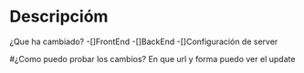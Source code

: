 # Descripcióm
¿Que ha cambiado?
-[]FrontEnd
-[]BackEnd
-[]Configuración de server

#¿Como puedo probar los cambios?
En que url y forma puedo ver el update


